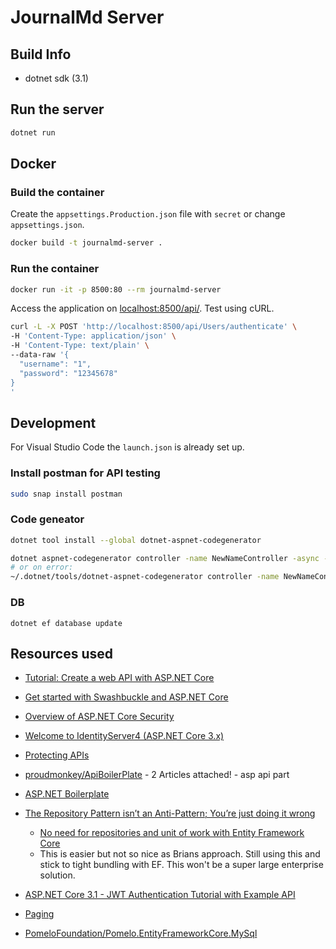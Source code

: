 # JournalMd Server

## Build Info

* dotnet sdk (3.1)

## Run the server

```sh
dotnet run
```

## Docker

### Build the container

Create the `appsettings.Production.json` file with `secret` or change `appsettings.json`.

```sh
docker build -t journalmd-server .
```

### Run the container

```sh
docker run -it -p 8500:80 --rm journalmd-server
```

Access the application on [localhost:8500/api/](http://localhost:8500/api/). Test using cURL.

```sh
curl -L -X POST 'http://localhost:8500/api/Users/authenticate' \
-H 'Content-Type: application/json' \
-H 'Content-Type: text/plain' \
--data-raw '{
  "username": "1",
  "password": "12345678"
}
'
```

## Development

For Visual Studio Code the `launch.json` is already set up.

### Install postman for API testing

```sh
sudo snap install postman
```

### Code geneator

```sh
dotnet tool install --global dotnet-aspnet-codegenerator
```

```sh
dotnet aspnet-codegenerator controller -name NewNameController -async -api -m NewNameModel -dc JournalMdServerContext -outDir Controllers
# or on error:
~/.dotnet/tools/dotnet-aspnet-codegenerator controller -name NewNameController -async -api -m NewNameModel -dc JournalMdServerContext -outDir Controllers
```

### DB

```
dotnet ef database update
```

## Resources used

* [Tutorial: Create a web API with ASP.NET Core](https://docs.microsoft.com/en-us/aspnet/core/tutorials/first-web-api?view=aspnetcore-3.1&tabs=visual-studio-code)
* [Get started with Swashbuckle and ASP.NET Core](https://docs.microsoft.com/en-us/aspnet/core/tutorials/getting-started-with-swashbuckle?view=aspnetcore-3.1&tabs=visual-studio)
* [Overview of ASP.NET Core Security](https://docs.microsoft.com/en-us/aspnet/core/security/?view=aspnetcore-3.1)
* [Welcome to IdentityServer4 (ASP.NET Core 3.x)](http://docs.identityserver.io/en/latest/index.html)
* [Protecting APIs](http://docs.identityserver.io/en/latest/topics/apis.html)

* [proudmonkey/ApiBoilerPlate](https://github.com/proudmonkey/ApiBoilerPlate) - 2 Articles attached! - asp api part
* [ASP.NET Boilerplate](https://github.com/aspnetboilerplate/aspnetboilerplate/tree/dev/src)
* [The Repository Pattern isn’t an Anti-Pattern; You’re just doing it wrong](https://brianbu.com/2019/09/25/the-repository-pattern-isnt-an-anti-pattern-youre-just-doing-it-wrong/)
  * [No need for repositories and unit of work with Entity Framework Core](https://gunnarpeipman.com/ef-core-repository-unit-of-work/)
  * This is easier but not so nice as Brians approach. Still using this and stick to tight bundling with EF. This won't be a super large enterprise solution.
* [ASP.NET Core 3.1 - JWT Authentication Tutorial with Example API](https://jasonwatmore.com/post/2019/10/11/aspnet-core-3-jwt-authentication-tutorial-with-example-api)
* [Paging](https://gunnarpeipman.com/ef-core-paging/)

* [PomeloFoundation/Pomelo.EntityFrameworkCore.MySql](https://github.com/PomeloFoundation/Pomelo.EntityFrameworkCore.MySql)
